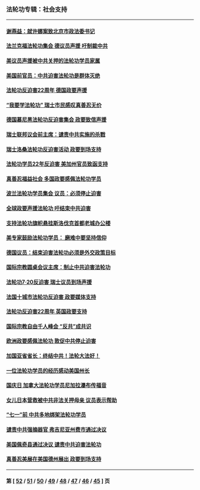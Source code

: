 ### 法轮功专辑：社会支持
---
#### [谢燕益：就许娜案致北京市政法委书记](../../pages/nf4386/n13182701.md?09120430) 
#### [法兰克福法轮功集会 德议员声援 吁制裁中共](../../pages/nf4386/n13175975.md?09120430) 
#### [美议员声援被中共关押的法轮功学员家属](../../pages/nf4386/n13158310.md?09120430) 
#### [美国前官员：中共迫害法轮功是群体灭绝](../../pages/nf4386/n13157750.md?09120430) 
#### [法轮功反迫害22周年 德国政要声援](../../pages/nf4386/n13143632.md?09120430) 
#### [“我要学法轮功” 瑞士市民感叹真善忍无价](../../pages/nf4386/n13129633.md?09120430) 
#### [德国慕尼黑法轮功反迫害集会 政要致信声援](../../pages/nf4386/n13129148.md?09120430) 
#### [瑞士联邦议会前主席：谴责中共实施的杀戮](../../pages/nf4386/n13127336.md?09120430) 
#### [瑞士洛桑法轮功反迫害活动 政要到场支持](../../pages/nf4386/n13119398.md?09120430) 
#### [法轮功学员22年反迫害 美加州官员致函支持](../../pages/nf4386/n13118879.md?09120430) 
#### [真善忍福益社会 多国政要感佩法轮功学员](../../pages/nf4386/n13116951.md?09120430) 
#### [波兰法轮功学员集会 议员：必须停止迫害](../../pages/nf4386/n13116685.md?09120430) 
#### [全球政要声援法轮功 吁结束中共迫害](../../pages/nf4386/n13114441.md?09120430) 
#### [支持法轮功旗帜悬挂斯洛伐克首都老城办公楼](../../pages/nf4386/n13112261.md?09120430) 
#### [美专家鼓励法轮功学员： 磨难中要坚持信仰](../../pages/nf4386/n13108359.md?09120430) 
#### [德国议员：结束迫害法轮功必须是外交政策目标](../../pages/nf4386/n13109600.md?09120430) 
#### [国际宗教圆桌会议主席：制止中共迫害法轮功](../../pages/nf4386/n13108177.md?09120430) 
#### [法轮功7·20反迫害 瑞士议员到场声援](../../pages/nf4386/n13107072.md?09120430) 
#### [法国十城市法轮功反迫害 政要媒体支持](../../pages/nf4386/n13104833.md?09120430) 
#### [法轮功反迫害22周年 英国政要支持](../../pages/nf4386/n13091349.md?09120430) 
#### [国际宗教自由千人峰会 “反共”成共识](../../pages/nf4386/n13091403.md?09120430) 
#### [欧洲政要感佩法轮功 敦促中共停止迫害](../../pages/nf4386/n13090743.md?09120430) 
#### [加国亚省省长：终结中共！法轮大法好！](../../pages/nf4386/n13084394.md?09120430) 
#### [一位法轮功学员的经历感动美国州长](../../pages/nf4386/n13078953.md?09120430) 
#### [国庆日 加拿大法轮功学员尼加拉瀑布传福音](../../pages/nf4386/n13064493.md?09120430) 
#### [女儿日本营救被中共非法关押母亲 议员表示帮助](../../pages/nf4386/n13053042.md?09120430) 
#### [“七一”前 中共多地绑架法轮功学员](../../pages/nf4386/n13045655.md?09120430) 
#### [谴责中共强摘器官 弗吉尼亚州费市通过决议](../../pages/nf4386/n13040108.md?09120430) 
#### [美国佩奇县通过决议 谴责中共迫害法轮功](../../pages/nf4386/n13027185.md?09120430) 
#### [真善忍美展在美国德州展出 政要到场支持](../../pages/nf4386/n13010579.md?09120430) 

---
#### 第 [ [52](./52.md?09120430) / [51](./51.md?09120430) / [50](./50.md?09120430) / [49](./49.md?09120430) / [48](./48.md?09120430) / [47](./47.md?09120430) / [46](./46.md?09120430) / [45](./45.md?09120430) ] 页
